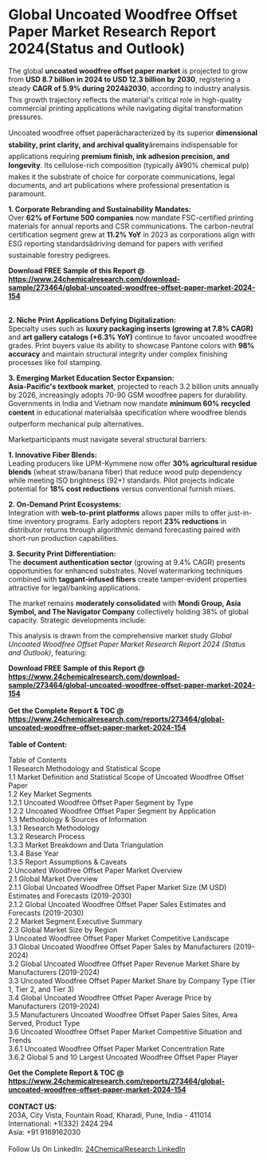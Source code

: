 <h1>Global Uncoated Woodfree Offset Paper Market Research Report 2024(Status and Outlook)</h1><p>The global <strong>uncoated woodfree offset paper market</strong> is projected to grow from <strong>USD 8.7 billion in 2024 to USD 12.3 billion by 2030</strong>, registering a steady <strong>CAGR of 5.9% during 2024â2030</strong>, according to industry analysis. This growth trajectory reflects the material's critical role in high-quality commercial printing applications while navigating digital transformation pressures.</p><p>Uncoated woodfree offset paperâcharacterized by its superior <strong>dimensional stability, print clarity, and archival quality</strong>âremains indispensable for applications requiring <strong>premium finish, ink adhesion precision, and longevity</strong>. Its cellulose-rich composition (typically â¥90% chemical pulp) makes it the substrate of choice for corporate communications, legal documents, and art publications where professional presentation is paramount.</p><p><strong>1. Corporate Rebranding and Sustainability Mandates:</strong><br>
Over <strong>62% of Fortune 500 companies</strong> now mandate FSC-certified printing materials for annual reports and CSR communications. The carbon-neutral certification segment grew at <strong>11.2% YoY</strong> in 2023 as corporations align with ESG reporting standardsâdriving demand for papers with verified sustainable forestry pedigrees.</p><div><b>Download FREE Sample of this Report @ 
            <a href="https://www.24chemicalresearch.com/download-sample/273464/global-uncoated-woodfree-offset-paper-market-2024-154">
            https://www.24chemicalresearch.com/download-sample/273464/global-uncoated-woodfree-offset-paper-market-2024-154</a></b></div><br><p><strong>2. Niche Print Applications Defying Digitalization:</strong><br>
Specialty uses such as <strong>luxury packaging inserts (growing at 7.8% CAGR)</strong> and <strong>art gallery catalogs (+6.3% YoY)</strong> continue to favor uncoated woodfree grades. Print buyers value its ability to showcase Pantone colors with <strong>98% accuracy</strong> and maintain structural integrity under complex finishing processes like foil stamping.</p><p><strong>3. Emerging Market Education Sector Expansion:</strong><br><strong>Asia-Pacific's textbook market</strong>, projected to reach 3.2 billion units annually by 2026, increasingly adopts 70-90 GSM woodfree papers for durability. Governments in India and Vietnam now mandate <strong>minimum 60% recycled content</strong> in educational materialsâa specification where woodfree blends outperform mechanical pulp alternatives.</p><p>Marketparticipants must navigate several structural barriers:</p><p><strong>1. Innovative Fiber Blends:</strong><br>
Leading producers like UPM-Kymmene now offer <strong>30% agricultural residue blends</strong> (wheat straw/banana fiber) that reduce wood pulp dependency while meeting ISO brightness (92+) standards. Pilot projects indicate potential for <strong>18% cost reductions</strong> versus conventional furnish mixes.</p><p><strong>2. On-Demand Print Ecosystems:</strong><br>
Integration with <strong>web-to-print platforms</strong> allows paper mills to offer just-in-time inventory programs. Early adopters report <strong>23% reductions</strong> in distributor returns through algorithmic demand forecasting paired with short-run production capabilities.</p><p><strong>3. Security Print Differentiation:</strong><br>
The <strong>document authentication sector</strong> (growing at 9.4% CAGR) presents opportunities for enhanced substrates. Novel watermarking techniques combined with <strong>taggant-infused fibers</strong> create tamper-evident properties attractive for legal/banking applications.</p><p>The market remains <strong>moderately consolidated</strong> with <strong>Mondi Group, Asia Symbol, and The Navigator Company</strong> collectively holding 38% of global capacity. Strategic developments include:</p><p>This analysis is drawn from the comprehensive market study <em>Global Uncoated Woodfree Offset Paper Market Research Report 2024 (Status and Outlook)</em>, featuring:
</p><div><b>Download FREE Sample of this Report @ 
            <a href="https://www.24chemicalresearch.com/download-sample/273464/global-uncoated-woodfree-offset-paper-market-2024-154">
            https://www.24chemicalresearch.com/download-sample/273464/global-uncoated-woodfree-offset-paper-market-2024-154</a></b></div><br><div><b>Get the Complete Report & TOC @ 
            <a href="https://www.24chemicalresearch.com/reports/273464/global-uncoated-woodfree-offset-paper-market-2024-154">
            https://www.24chemicalresearch.com/reports/273464/global-uncoated-woodfree-offset-paper-market-2024-154</a></b></div><br>
            <b>Table of Content:</b><p>Table of Contents<br />
1 Research Methodology and Statistical Scope<br />
1.1 Market Definition and Statistical Scope of Uncoated Woodfree Offset Paper<br />
1.2 Key Market Segments<br />
1.2.1 Uncoated Woodfree Offset Paper Segment by Type<br />
1.2.2 Uncoated Woodfree Offset Paper Segment by Application<br />
1.3 Methodology & Sources of Information<br />
1.3.1 Research Methodology<br />
1.3.2 Research Process<br />
1.3.3 Market Breakdown and Data Triangulation<br />
1.3.4 Base Year<br />
1.3.5 Report Assumptions & Caveats<br />
2 Uncoated Woodfree Offset Paper Market Overview<br />
2.1 Global Market Overview<br />
2.1.1 Global Uncoated Woodfree Offset Paper Market Size (M USD) Estimates and Forecasts (2019-2030)<br />
2.1.2 Global Uncoated Woodfree Offset Paper Sales Estimates and Forecasts (2019-2030)<br />
2.2 Market Segment Executive Summary<br />
2.3 Global Market Size by Region<br />
3 Uncoated Woodfree Offset Paper Market Competitive Landscape<br />
3.1 Global Uncoated Woodfree Offset Paper Sales by Manufacturers (2019-2024)<br />
3.2 Global Uncoated Woodfree Offset Paper Revenue Market Share by Manufacturers (2019-2024)<br />
3.3 Uncoated Woodfree Offset Paper Market Share by Company Type (Tier 1, Tier 2, and Tier 3)<br />
3.4 Global Uncoated Woodfree Offset Paper Average Price by Manufacturers (2019-2024)<br />
3.5 Manufacturers Uncoated Woodfree Offset Paper Sales Sites, Area Served, Product Type<br />
3.6 Uncoated Woodfree Offset Paper Market Competitive Situation and Trends<br />
3.6.1 Uncoated Woodfree Offset Paper Market Concentration Rate<br />
3.6.2 Global 5 and 10 Largest Uncoated Woodfree Offset Paper Player</p><div><b>Get the Complete Report & TOC @ 
            <a href="https://www.24chemicalresearch.com/reports/273464/global-uncoated-woodfree-offset-paper-market-2024-154">
            https://www.24chemicalresearch.com/reports/273464/global-uncoated-woodfree-offset-paper-market-2024-154</a></b></div><br><b>CONTACT US:</b><br>
            203A, City Vista, Fountain Road, Kharadi, Pune, India - 411014<br>
            International: +1(332) 2424 294<br>
            Asia: +91 9169162030 <br><br>
            Follow Us On LinkedIn: <a href="https://www.linkedin.com/company/24chemicalresearch/">24ChemicalResearch LinkedIn</a>